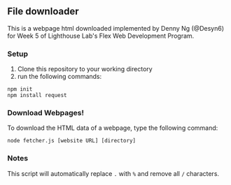 ## File downloader

This is a webpage html downloaded implemented by Denny Ng (@Desyn6) for Week 5 of Lighthouse Lab's Flex Web Development Program.

### Setup
1. Clone this repository to your working directory
2. run the following commands:

```
npm init
npm install request
```

### Download Webpages!
To download the HTML data of a webpage, type the following command:

```
node fetcher.js [website URL] [directory]
````

### Notes
This script will automatically replace `.` with `%` and remove all `/` characters.